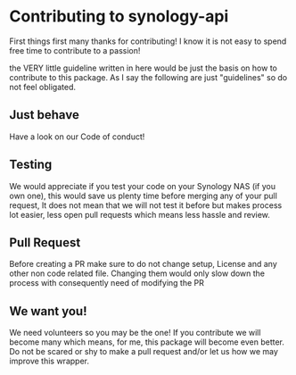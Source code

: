# Contributing to synology-api

First things first many thanks for contributing!
I know it is not easy to spend free time to contribute to a passion!

the VERY little guideline written in here would be just the basis on how to contribute to this package.
As I say the following are just "guidelines" so do not feel obligated.

## Just behave

Have a look on our Code of conduct! 

## Testing
We would appreciate if you test your code on your Synology NAS (if you own one),
this would save us plenty time before merging any of your pull request, 
It does not mean that we will not test it before but makes process lot easier, 
less open pull requests which means less hassle and review.

## Pull Request

Before creating a PR make sure to do not change setup, License and any other non code related file.
Changing them would only slow down the process with consequently need of modifying the PR

## We want you!
We need volunteers so you may be the one!
If you contribute we will become many which means, for me, this package will become even better.
Do not be scared or shy to make a pull request and/or let us how we may improve this wrapper.
